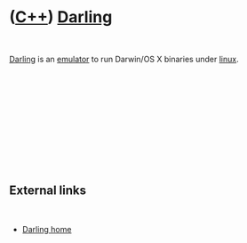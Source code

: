 
 

 

 

 

 

([C++](Cpp.md)) [Darling](CppDarling.md)
==========================================

 

[Darling](CppDarling.md) is an [emulator](CppEmulator.md) to run
Darwin/OS X binaries under [linux](CppLinux.md).

 

 

 

 

 

 

External links
--------------

 

-   [Darling home](http://darling.dolezel.info/en/Darling)

 

 

 

 

 

 

